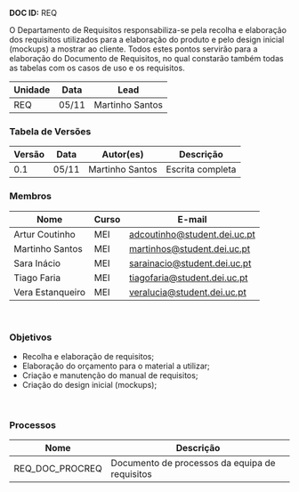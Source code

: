 **DOC ID:** REQ

O Departamento de Requisitos responsabiliza-se pela recolha e elaboração dos requisitos utilizados para a elaboração do produto e pelo design inicial (mockups) a mostrar ao cliente. Todos estes pontos servirão para a elaboração do Documento de Requisitos, no qual constarão também todas as tabelas com os casos de uso e os requisitos.  

| Unidade | Data | Lead
|---|---|---
| REQ | 05/11 | Martinho Santos

### **Tabela de Versões**

| Versão | Data | Autor(es) | Descrição
|---|---|---|---
| 0.1 | 05/11 | Martinho Santos | Escrita completa

### **Membros**

| Nome | Curso | E-mail
|---|---|---
| Artur Coutinho | MEI | adcoutinho@student.dei.uc.pt
| Martinho Santos | MEI | martinhos@student.dei.uc.pt
| Sara Inácio | MEI | sarainacio@student.dei.uc.pt
| Tiago Faria | MEI | tiagofaria@student.dei.uc.pt
| Vera Estanqueiro | MEI | veralucia@student.dei.uc.pt
</br>

### **Objetivos**
- Recolha e elaboração de requisitos;
- Elaboração do orçamento para o material a utilizar;
- Criação e manutenção do manual de requisitos;
- Criação do design inicial (mockups);
</br>

### **Processos**

| Nome | Descrição |
|---|---|
| REQ_DOC_PROCREQ | Documento de processos da equipa de requisitos|
